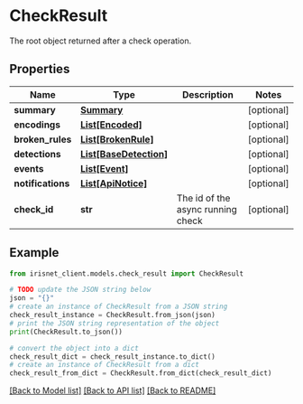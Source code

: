 # CheckResult

The root object returned after a check operation.

## Properties

Name | Type | Description | Notes
------------ | ------------- | ------------- | -------------
**summary** | [**Summary**](Summary.md) |  | [optional] 
**encodings** | [**List[Encoded]**](Encoded.md) |  | [optional] 
**broken_rules** | [**List[BrokenRule]**](BrokenRule.md) |  | [optional] 
**detections** | [**List[BaseDetection]**](BaseDetection.md) |  | [optional] 
**events** | [**List[Event]**](Event.md) |  | [optional] 
**notifications** | [**List[ApiNotice]**](ApiNotice.md) |  | [optional] 
**check_id** | **str** | The id of the async running check | [optional] 

## Example

```python
from irisnet_client.models.check_result import CheckResult

# TODO update the JSON string below
json = "{}"
# create an instance of CheckResult from a JSON string
check_result_instance = CheckResult.from_json(json)
# print the JSON string representation of the object
print(CheckResult.to_json())

# convert the object into a dict
check_result_dict = check_result_instance.to_dict()
# create an instance of CheckResult from a dict
check_result_from_dict = CheckResult.from_dict(check_result_dict)
```
[[Back to Model list]](../README.md#documentation-for-models) [[Back to API list]](../README.md#documentation-for-api-endpoints) [[Back to README]](../README.md)


